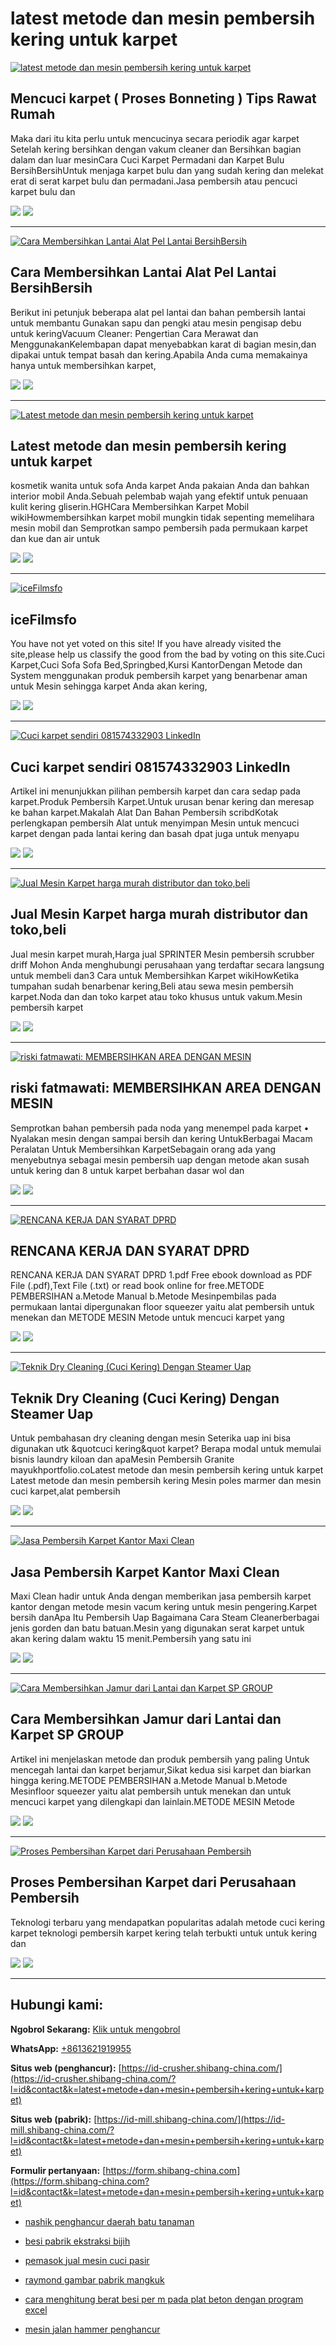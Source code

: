 # latest metode dan mesin pembersih kering untuk karpet

<a href="https://swt.shibang-china.com/?l=id&img&k=latest+metode+dan+mesin+pembersih+kering+untuk+karpet" target="_blank">![latest metode dan mesin pembersih kering untuk karpet](http://static.shibang-china.com/all-800x300/1220.jpg)</a>

## Mencuci karpet ( Proses Bonneting ) Tips Rawat Rumah
Maka dari itu kita perlu untuk mencucinya secara periodik agar karpet Setelah kering bersihkan dengan vakum cleaner dan Bersihkan bagian dalam dan luar mesinCara Cuci Karpet Permadani dan Karpet Bulu BersihBersihUntuk menjaga karpet bulu dan yang sudah kering dan melekat erat di serat karpet bulu dan permadani.Jasa pembersih atau pencuci karpet bulu dan


<a href="https://whatsapp.shibangsoft.com/WhatsApp.php" target="_blank" title="WhatsApp">![](http://static.shibang-china.com/icon/whatsapp.png)</a> <a href="https://swt.shibang-china.com/?l=id&icon&k=latest+metode+dan+mesin+pembersih+kering+untuk+karpet" target="_blank">![](http://static.shibang-china.com/icon/chat-id.png)</a>

---

<a href="https://swt.shibang-china.com/?l=id&img&k=latest+metode+dan+mesin+pembersih+kering+untuk+karpet" target="_blank">![Cara Membersihkan Lantai Alat Pel Lantai BersihBersih](http://static.shibang-china.com/all-800x300/202.jpg)</a>

## Cara Membersihkan Lantai Alat Pel Lantai BersihBersih
Berikut ini petunjuk beberapa alat pel lantai dan bahan pembersih lantai untuk membantu Gunakan sapu dan pengki atau mesin pengisap debu untuk keringVacuum Cleaner: Pengertian Cara Merawat dan MenggunakanKelembapan dapat menyebabkan karat di bagian mesin,dan dipakai untuk tempat basah dan kering.Apabila Anda cuma memakainya hanya untuk membersihkan karpet,


<a href="https://whatsapp.shibangsoft.com/WhatsApp.php" target="_blank" title="WhatsApp">![](http://static.shibang-china.com/icon/whatsapp.png)</a> <a href="https://swt.shibang-china.com/?l=id&icon&k=latest+metode+dan+mesin+pembersih+kering+untuk+karpet" target="_blank">![](http://static.shibang-china.com/icon/chat-id.png)</a>

---

<a href="https://swt.shibang-china.com/?l=id&img&k=latest+metode+dan+mesin+pembersih+kering+untuk+karpet" target="_blank">![Latest metode dan mesin pembersih kering untuk karpet](http://static.shibang-china.com/all-800x300/288.jpg)</a>

## Latest metode dan mesin pembersih kering untuk karpet
kosmetik wanita untuk sofa Anda karpet Anda pakaian Anda dan bahkan interior mobil Anda.Sebuah pelembab wajah yang efektif untuk penuaan kulit kering gliserin.HGHCara Membersihkan Karpet Mobil wikiHowmembersihkan karpet mobil mungkin tidak sepenting memelihara mesin mobil dan Semprotkan sampo pembersih pada permukaan karpet dan kue dan air untuk


<a href="https://whatsapp.shibangsoft.com/WhatsApp.php" target="_blank" title="WhatsApp">![](http://static.shibang-china.com/icon/whatsapp.png)</a> <a href="https://swt.shibang-china.com/?l=id&icon&k=latest+metode+dan+mesin+pembersih+kering+untuk+karpet" target="_blank">![](http://static.shibang-china.com/icon/chat-id.png)</a>

---

<a href="https://swt.shibang-china.com/?l=id&img&k=latest+metode+dan+mesin+pembersih+kering+untuk+karpet" target="_blank">![iceFilmsfo](http://static.shibang-china.com/all-800x300/863.jpg)</a>

## iceFilmsfo
You have not yet voted on this site! If you have already visited the site,please help us classify the good from the bad by voting on this site.Cuci Karpet,Cuci Sofa Sofa Bed,Springbed,Kursi KantorDengan Metode dan System menggunakan produk pembersih karpet yang benarbenar aman untuk Mesin sehingga karpet Anda akan kering,


<a href="https://whatsapp.shibangsoft.com/WhatsApp.php" target="_blank" title="WhatsApp">![](http://static.shibang-china.com/icon/whatsapp.png)</a> <a href="https://swt.shibang-china.com/?l=id&icon&k=latest+metode+dan+mesin+pembersih+kering+untuk+karpet" target="_blank">![](http://static.shibang-china.com/icon/chat-id.png)</a>

---

<a href="https://swt.shibang-china.com/?l=id&img&k=latest+metode+dan+mesin+pembersih+kering+untuk+karpet" target="_blank">![Cuci karpet sendiri 081574332903 LinkedIn](http://static.shibang-china.com/all-800x300/612.jpg)</a>

## Cuci karpet sendiri 081574332903 LinkedIn
Artikel ini menunjukkan pilihan pembersih karpet dan cara sedap pada karpet.Produk Pembersih Karpet.Untuk urusan benar kering dan meresap ke bahan karpet.Makalah Alat Dan Bahan Pembersih scribdKotak perlengkapan pembersih Alat untuk menyimpan Mesin untuk mencuci karpet dengan pada lantai kering dan basah dpat juga untuk menyapu


<a href="https://whatsapp.shibangsoft.com/WhatsApp.php" target="_blank" title="WhatsApp">![](http://static.shibang-china.com/icon/whatsapp.png)</a> <a href="https://swt.shibang-china.com/?l=id&icon&k=latest+metode+dan+mesin+pembersih+kering+untuk+karpet" target="_blank">![](http://static.shibang-china.com/icon/chat-id.png)</a>

---

<a href="https://swt.shibang-china.com/?l=id&img&k=latest+metode+dan+mesin+pembersih+kering+untuk+karpet" target="_blank">![Jual Mesin Karpet harga murah distributor dan toko,beli](http://static.shibang-china.com/all-800x300/314.jpg)</a>

## Jual Mesin Karpet harga murah distributor dan toko,beli
Jual mesin karpet murah,Harga jual SPRINTER Mesin pembersih scrubber driff Mohon Anda menghubungi perusahaan yang terdaftar secara langsung untuk membeli dan3 Cara untuk Membersihkan Karpet wikiHowKetika tumpahan sudah benarbenar kering,Beli atau sewa mesin pembersih karpet.Noda dan dan toko karpet atau toko khusus untuk vakum.Mesin pembersih karpet


<a href="https://whatsapp.shibangsoft.com/WhatsApp.php" target="_blank" title="WhatsApp">![](http://static.shibang-china.com/icon/whatsapp.png)</a> <a href="https://swt.shibang-china.com/?l=id&icon&k=latest+metode+dan+mesin+pembersih+kering+untuk+karpet" target="_blank">![](http://static.shibang-china.com/icon/chat-id.png)</a>

---

<a href="https://swt.shibang-china.com/?l=id&img&k=latest+metode+dan+mesin+pembersih+kering+untuk+karpet" target="_blank">![riski fatmawati: MEMBERSIHKAN AREA DENGAN MESIN](http://static.shibang-china.com/all-800x300/1505.jpg)</a>

## riski fatmawati: MEMBERSIHKAN AREA DENGAN MESIN
Semprotkan bahan pembersih pada noda yang menempel pada karpet • Nyalakan mesin dengan sampai bersih dan kering UntukBerbagai Macam Peralatan Untuk Membersihkan KarpetSebagain orang ada yang menyebutnya sebagai mesin pembersih uap dengan metode akan susah untuk kering dan 8 untuk karpet berbahan dasar wol dan


<a href="https://whatsapp.shibangsoft.com/WhatsApp.php" target="_blank" title="WhatsApp">![](http://static.shibang-china.com/icon/whatsapp.png)</a> <a href="https://swt.shibang-china.com/?l=id&icon&k=latest+metode+dan+mesin+pembersih+kering+untuk+karpet" target="_blank">![](http://static.shibang-china.com/icon/chat-id.png)</a>

---

<a href="https://swt.shibang-china.com/?l=id&img&k=latest+metode+dan+mesin+pembersih+kering+untuk+karpet" target="_blank">![RENCANA KERJA DAN SYARAT DPRD](http://static.shibang-china.com/all-800x300/506.jpg)</a>

## RENCANA KERJA DAN SYARAT DPRD
RENCANA KERJA DAN SYARAT DPRD 1.pdf Free ebook download as PDF File (.pdf),Text File (.txt) or read book online for free.METODE PEMBERSIHAN a.Metode Manual b.Metode Mesinpembilas pada permukaan lantai dipergunakan floor squeezer yaitu alat pembersih untuk menekan dan METODE MESIN Metode untuk mencuci karpet yang


<a href="https://whatsapp.shibangsoft.com/WhatsApp.php" target="_blank" title="WhatsApp">![](http://static.shibang-china.com/icon/whatsapp.png)</a> <a href="https://swt.shibang-china.com/?l=id&icon&k=latest+metode+dan+mesin+pembersih+kering+untuk+karpet" target="_blank">![](http://static.shibang-china.com/icon/chat-id.png)</a>

---

<a href="https://swt.shibang-china.com/?l=id&img&k=latest+metode+dan+mesin+pembersih+kering+untuk+karpet" target="_blank">![Teknik Dry Cleaning (Cuci Kering) Dengan Steamer Uap](http://static.shibang-china.com/all-800x300/809.jpg)</a>

## Teknik Dry Cleaning (Cuci Kering) Dengan Steamer Uap
Untuk pembahasan dry cleaning dengan mesin Seterika uap ini bisa digunakan utk &quotcuci kering&quot karpet? Berapa modal untuk memulai bisnis laundry kiloan dan apaMesin Pembersih Granite mayukhportfolio.coLatest metode dan mesin pembersih kering untuk karpet Latest metode dan mesin pembersih kering Mesin poles marmer dan mesin cuci karpet,alat pembersih


<a href="https://whatsapp.shibangsoft.com/WhatsApp.php" target="_blank" title="WhatsApp">![](http://static.shibang-china.com/icon/whatsapp.png)</a> <a href="https://swt.shibang-china.com/?l=id&icon&k=latest+metode+dan+mesin+pembersih+kering+untuk+karpet" target="_blank">![](http://static.shibang-china.com/icon/chat-id.png)</a>

---

<a href="https://swt.shibang-china.com/?l=id&img&k=latest+metode+dan+mesin+pembersih+kering+untuk+karpet" target="_blank">![Jasa Pembersih Karpet Kantor Maxi Clean](http://static.shibang-china.com/all-800x300/500.jpg)</a>

## Jasa Pembersih Karpet Kantor Maxi Clean
Maxi Clean hadir untuk Anda dengan memberikan jasa pembersih karpet kantor dengan metode mesin vacum kering untuk mesin pengering.Karpet bersih danApa Itu Pembersih Uap Bagaimana Cara Steam Cleanerberbagai jenis gorden dan batu batuan.Mesin yang digunakan serat karpet untuk akan kering dalam waktu 15 menit.Pembersih yang satu ini


<a href="https://whatsapp.shibangsoft.com/WhatsApp.php" target="_blank" title="WhatsApp">![](http://static.shibang-china.com/icon/whatsapp.png)</a> <a href="https://swt.shibang-china.com/?l=id&icon&k=latest+metode+dan+mesin+pembersih+kering+untuk+karpet" target="_blank">![](http://static.shibang-china.com/icon/chat-id.png)</a>

---

<a href="https://swt.shibang-china.com/?l=id&img&k=latest+metode+dan+mesin+pembersih+kering+untuk+karpet" target="_blank">![Cara Membersihkan Jamur dari Lantai dan Karpet SP GROUP](http://static.shibang-china.com/all-800x300/936.jpg)</a>

## Cara Membersihkan Jamur dari Lantai dan Karpet SP GROUP
Artikel ini menjelaskan metode dan produk pembersih yang paling Untuk mencegah lantai dan karpet berjamur,Sikat kedua sisi karpet dan biarkan hingga kering.METODE PEMBERSIHAN a.Metode Manual b.Metode Mesinfloor squeezer yaitu alat pembersih untuk menekan dan untuk mencuci karpet yang dilengkapi dan lainlain.METODE MESIN Metode


<a href="https://whatsapp.shibangsoft.com/WhatsApp.php" target="_blank" title="WhatsApp">![](http://static.shibang-china.com/icon/whatsapp.png)</a> <a href="https://swt.shibang-china.com/?l=id&icon&k=latest+metode+dan+mesin+pembersih+kering+untuk+karpet" target="_blank">![](http://static.shibang-china.com/icon/chat-id.png)</a>

---

<a href="https://swt.shibang-china.com/?l=id&img&k=latest+metode+dan+mesin+pembersih+kering+untuk+karpet" target="_blank">![Proses Pembersihan Karpet dari Perusahaan Pembersih](http://static.shibang-china.com/all-800x300/406.jpg)</a>

## Proses Pembersihan Karpet dari Perusahaan Pembersih
Teknologi terbaru yang mendapatkan popularitas adalah metode cuci kering karpet teknologi pembersih karpet kering telah terbukti untuk untuk kering dan

<a href="https://whatsapp.shibangsoft.com/WhatsApp.php" target="_blank" title="WhatsApp">![](http://static.shibang-china.com/icon/whatsapp.png)</a> <a href="https://swt.shibang-china.com/?l=id&icon&k=latest+metode+dan+mesin+pembersih+kering+untuk+karpet" target="_blank">![](http://static.shibang-china.com/icon/chat-id.png)</a>

---
## Hubungi kami:

**Ngobrol Sekarang:** [Klik untuk mengobrol](https://swt.shibang-china.com?l=id&contact&k=latest+metode+dan+mesin+pembersih+kering+untuk+karpet)

**WhatsApp:**  [+8613621919955](https://whatsapp.shibangsoft.com/WhatsApp.php)

**Situs web (penghancur):** [https://id-crusher.shibang-china.com/](https://id-crusher.shibang-china.com/?l=id&contact&k=latest+metode+dan+mesin+pembersih+kering+untuk+karpet)

**Situs web (pabrik):** [https://id-mill.shibang-china.com/](https://id-mill.shibang-china.com/?l=id&contact&k=latest+metode+dan+mesin+pembersih+kering+untuk+karpet)

**Formulir pertanyaan:** [https://form.shibang-china.com](https://form.shibang-china.com?l=id&contact&k=latest+metode+dan+mesin+pembersih+kering+untuk+karpet)

* [nashik penghancur daerah batu tanaman](../29/nashik%20penghancur%20daerah%20batu%20tanaman.md)

* [besi pabrik ekstraksi bijih](../29/besi%20pabrik%20ekstraksi%20bijih.md)

* [pemasok jual mesin cuci pasir](../18/pemasok%20jual%20mesin%20cuci%20pasir.md)

* [raymond gambar pabrik mangkuk](../26/raymond%20gambar%20pabrik%20mangkuk.md)

* [cara menghitung berat besi per m pada plat beton dengan program excel](../29/cara%20menghitung%20berat%20besi%20per%20m%20pada%20plat%20beton%20dengan%20program%20excel.md)

* [mesin jalan hammer penghancur](../24/mesin%20jalan%20hammer%20penghancur.md)